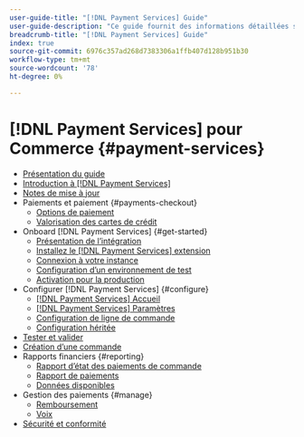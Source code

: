 ```yaml
---
user-guide-title: "[!DNL Payment Services] Guide"
user-guide-description: "Ce guide fournit des informations détaillées sur l’installation et la configuration [!DNL Payment Services] pour votre [!DNL Adobe Commerce] ou [!DNL Magento Open Source] store."
breadcrumb-title: "[!DNL Payment Services] Guide"
index: true
source-git-commit: 6976c357ad268d7383306a1ffb407d128b951b30
workflow-type: tm+mt
source-wordcount: '78'
ht-degree: 0%

---
```



# [!DNL Payment Services] pour Commerce {#payment-services}

- [Présentation du guide](guide-overview.md)
- [Introduction à [!DNL Payment Services]](overview.md)
- [Notes de mise à jour](release-notes.md)
- Paiements et paiement {#payments-checkout}
   - [Options de paiement](payments-options.md)
   - [Valorisation des cartes de crédit](vaulting.md)
- Onboard [!DNL Payment Services] {#get-started}
   - [Présentation de l’intégration](onboard.md)
   - [Installez le [!DNL Payment Services] extension](install.md)
   - [Connexion à votre instance](connect.md)
   - [Configuration d’un environnement de test](sandbox.md)
   - [Activation pour la production](production.md)
- Configurer [!DNL Payment Services] {#configure}
   - [[!DNL Payment Services] Accueil](payments-home.md)
   - [[!DNL Payment Services] Paramètres](settings.md)
   - [Configuration de ligne de commande](configure-cli.md)
   - [Configuration héritée](configure-admin.md)
- [Tester et valider](test-validate.md)
- [Création d’une commande](create-order.md)
- Rapports financiers {#reporting}
   - [Rapport d’état des paiements de commande](order-payment-status.md)
   - [Rapport de paiements](payouts.md)
   - [Données disponibles](data.md)
- Gestion des paiements {#manage}
   - [Remboursement](refunds.md)
   - [Voix](voids.md)
- [Sécurité et conformité](security.md)
